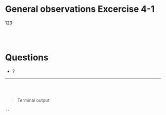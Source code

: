 # General observations Excercise 4-1

123

<br> </br>

# Questions

- ?

---

<br> </br>

> Terminal output

```
..


```
